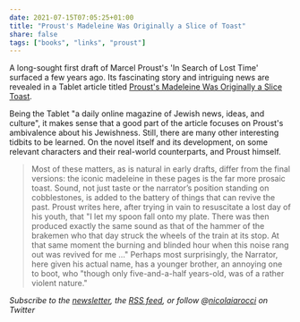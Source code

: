 ```yaml
---
date: 2021-07-15T07:05:25+01:00
title: "Proust's Madeleine Was Originally a Slice of Toast"
share: false
tags: ["books", "links", "proust"]
---
```

A long-sought first draft of Marcel Proust's 'In Search of Lost Time' surfaced
a few years ago. Its fascinating story and intriguing news are revealed in
a Tablet article titled [Proust's Madeleine Was Originally a Slice Toast][1].

Being the Tablet "a daily online magazine of Jewish news, ideas, and culture",
it makes sense that a good part of the article focuses on Proust's ambivalence
about his Jewishness. Still, there are many other interesting tidbits to be
learned. On the novel itself and its development, on some relevant characters
and their real-world counterparts, and Proust himself.

> Most of these matters, as is natural in early drafts, differ from the final
> versions: the iconic madeleine in these pages is the far more prosaic toast.
> Sound, not just taste or the narrator’s position standing on cobblestones, is
> added to the battery of things that can revive the past. Proust writes here,
> after trying in vain to resuscitate a lost day of his youth, that "I let my
> spoon fall onto my plate. There was then produced exactly the same sound as
> that of the hammer of the brakemen who that day struck the wheels of the
> train at its stop. At that same moment the burning and blinded hour when this
> noise rang out was revived for me …" Perhaps most surprisingly, the Narrator,
> here given his actual name, has a younger brother, an annoying one to boot,
> who "though only five-and-a-half years-old, was of a rather violent nature."

*Subscribe to the [newsletter][nl], the [RSS feed][rss], or follow @[nicolaiarocci][tw] on Twitter*

 [1]: https://www.tabletmag.com/sections/arts-letters/articles/proust-madeleine-antisemitism-jewishness
 [rss]: https://nicolaiarocci.com/index.xml
 [tw]: http://twitter.com/nicolaiarocci
 [nl]: https://nicolaiarocci.substack.com
